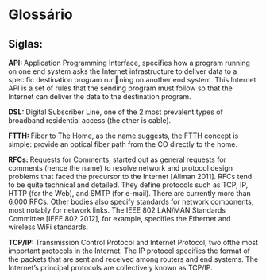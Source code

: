 <h1> Glossário </h1>

<h2> Siglas: </h2>

<strong>API: </strong> Application Programming
Interface, specifies how a program running on one end system asks
the Internet infrastructure to deliver data to a specific destination program running on another end system. This Internet API is a set of rules that the sending
program must follow so that the Internet can deliver the data to the destination program.

<strong>DSL: </strong> Digital Subscriber Line, one of the 2 most prevalent types of broadband residential access (the other is cable). <br>

<strong>FTTH: </strong> Fiber to The Home, as the name suggests, the FTTH concept is simple: provide an optical fiber path from the CO directly to the home. <br>

<strong>RFCs: </strong> Requests for Comments, started out as general requests for comments (hence the name) to resolve network
and protocol design problems that faced the precursor to the Internet [Allman 2011]. RFCs tend to be quite technical and detailed. They define protocols such as TCP, IP,
HTTP (for the Web), and SMTP (for e-mail). There are currently more than 6,000 RFCs. Other bodies also specify standards for network components, most notably for network links. The IEEE 802 LAN/MAN Standards Committee [IEEE 802 2012], for example, specifies the Ethernet and wireless WiFi standards.

<strong>TCP/IP: </strong> Transmission Control Protocol and Internet Protocol, two ofthe most important protocols in the Internet. The IP protocol specifies the format of
the packets that are sent and received among routers and end systems. The Internet’s principal protocols are collectively known as TCP/IP. 

